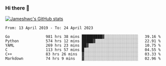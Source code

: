 ### Hi there 👋

[![Jameshwc's GitHub stats](https://github-readme-stats.vercel.app/api?username=jameshwc)](https://github.com/anuraghazra/github-readme-stats)

<!--START_SECTION:waka-->

```text
From: 13 April 2019 - To: 24 April 2023

Go                981 hrs 38 mins █████████▓░░░░░░░░░░░░░░░   39.16 %
Python            574 hrs 12 mins █████▓░░░░░░░░░░░░░░░░░░░   22.91 %
YAML              269 hrs 23 mins ██▓░░░░░░░░░░░░░░░░░░░░░░   10.75 %
C                 113 hrs 57 mins █░░░░░░░░░░░░░░░░░░░░░░░░   04.55 %
C++               83 hrs 26 mins  ▓░░░░░░░░░░░░░░░░░░░░░░░░   03.33 %
Markdown          74 hrs 9 mins   ▓░░░░░░░░░░░░░░░░░░░░░░░░   02.96 %
```

<!--END_SECTION:waka-->